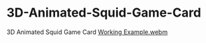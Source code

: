 # 3D-Animated-Squid-Game-Card
3D Animated Squid Game Card
[Working Example.webm](https://github.com/Shaheryarkhalid/3D-Animated-Squid-Game-Card/assets/41621149/ad617c19-2d7d-48f4-969e-dfc87d82be2b)
